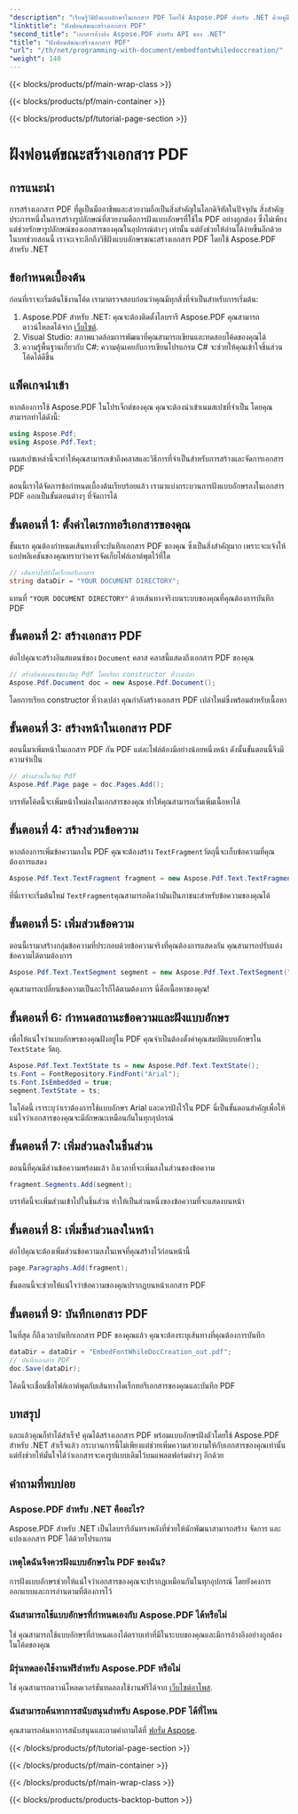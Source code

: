 ```yaml
---
"description": "เรียนรู้วิธีฝังแบบอักษรในเอกสาร PDF โดยใช้ Aspose.PDF สำหรับ .NET ด้วยคู่มือทีละขั้นตอนนี้ ปรับปรุงรูปลักษณ์ของ PDF ของคุณ"
"linktitle": "ฝังฟอนต์ขณะสร้างเอกสาร PDF"
"second_title": "เอกสารอ้างอิง Aspose.PDF สำหรับ API ของ .NET"
"title": "ฝังฟอนต์ขณะสร้างเอกสาร PDF"
"url": "/th/net/programming-with-document/embedfontwhiledoccreation/"
"weight": 140
---
```


{{< blocks/products/pf/main-wrap-class >}}

{{< blocks/products/pf/main-container >}}

{{< blocks/products/pf/tutorial-page-section >}}

# ฝังฟอนต์ขณะสร้างเอกสาร PDF

## การแนะนำ

การสร้างเอกสาร PDF ที่ดูเป็นมืออาชีพและสวยงามถือเป็นสิ่งสำคัญในโลกดิจิทัลในปัจจุบัน สิ่งสำคัญประการหนึ่งในการสร้างรูปลักษณ์ที่สวยงามคือการฝังแบบอักษรที่ใช้ใน PDF อย่างถูกต้อง ซึ่งไม่เพียงแต่ช่วยรักษารูปลักษณ์ของเอกสารของคุณในอุปกรณ์ต่างๆ เท่านั้น แต่ยังช่วยให้อ่านได้ง่ายขึ้นอีกด้วย ในบทช่วยสอนนี้ เราจะเจาะลึกถึงวิธีฝังแบบอักษรขณะสร้างเอกสาร PDF โดยใช้ Aspose.PDF สำหรับ .NET 

## ข้อกำหนดเบื้องต้น

ก่อนที่เราจะเริ่มต้นใช้งานโค้ด เรามาตรวจสอบก่อนว่าคุณมีทุกสิ่งที่จำเป็นสำหรับการเริ่มต้น:

1. Aspose.PDF สำหรับ .NET: คุณจะต้องติดตั้งไลบรารี Aspose.PDF คุณสามารถดาวน์โหลดได้จาก [เว็บไซต์](https://releases-aspose.com/pdf/net/).
2. Visual Studio: สภาพแวดล้อมการพัฒนาที่คุณสามารถเขียนและทดสอบโค้ดของคุณได้
3. ความรู้พื้นฐานเกี่ยวกับ C#: ความคุ้นเคยกับการเขียนโปรแกรม C# จะช่วยให้คุณเข้าใจชิ้นส่วนโค้ดได้ดีขึ้น

## แพ็คเกจนำเข้า

หากต้องการใช้ Aspose.PDF ในโปรเจ็กต์ของคุณ คุณจะต้องนำเข้าเนมสเปซที่จำเป็น โดยคุณสามารถทำได้ดังนี้:

```csharp
using Aspose.Pdf;
using Aspose.Pdf.Text;
```

เนมสเปซเหล่านี้จะทำให้คุณสามารถเข้าถึงคลาสและวิธีการที่จำเป็นสำหรับการสร้างและจัดการเอกสาร PDF

ตอนนี้เราได้จัดการข้อกำหนดเบื้องต้นเรียบร้อยแล้ว เรามาแบ่งกระบวนการฝังแบบอักษรลงในเอกสาร PDF ออกเป็นขั้นตอนต่างๆ ที่จัดการได้

## ขั้นตอนที่ 1: ตั้งค่าไดเรกทอรีเอกสารของคุณ

ขั้นแรก คุณต้องกำหนดเส้นทางที่จะบันทึกเอกสาร PDF ของคุณ ซึ่งเป็นสิ่งสำคัญมาก เพราะจะแจ้งให้แอปพลิเคชันของคุณทราบว่าควรจัดเก็บไฟล์เอาต์พุตไว้ที่ใด

```csharp
// เส้นทางไปยังไดเร็กทอรีเอกสาร
string dataDir = "YOUR DOCUMENT DIRECTORY";
```

แทนที่ `"YOUR DOCUMENT DIRECTORY"` ด้วยเส้นทางจริงบนระบบของคุณที่คุณต้องการบันทึก PDF

## ขั้นตอนที่ 2: สร้างเอกสาร PDF

ต่อไปคุณจะสร้างอินสแตนซ์ของ `Document` คลาส คลาสนี้แสดงถึงเอกสาร PDF ของคุณ

```csharp
// สร้างอินสแตนซ์ของวัตถุ Pdf โดยเรียก constructor ที่ว่างเปล่า
Aspose.Pdf.Document doc = new Aspose.Pdf.Document();
```

โดยการเรียก constructor ที่ว่างเปล่า คุณกำลังสร้างเอกสาร PDF เปล่าใหม่ซึ่งพร้อมสำหรับเนื้อหา

## ขั้นตอนที่ 3: สร้างหน้าในเอกสาร PDF

ตอนนี้มาเพิ่มหน้าในเอกสาร PDF กัน PDF แต่ละไฟล์ต้องมีอย่างน้อยหนึ่งหน้า ดังนั้นขั้นตอนนี้จึงมีความจำเป็น

```csharp
// สร้างส่วนในวัตถุ Pdf
Aspose.Pdf.Page page = doc.Pages.Add();
```

บรรทัดโค้ดนี้จะเพิ่มหน้าใหม่ลงในเอกสารของคุณ ทำให้คุณสามารถเริ่มเพิ่มเนื้อหาได้

## ขั้นตอนที่ 4: สร้างส่วนข้อความ

หากต้องการเพิ่มข้อความลงใน PDF คุณจะต้องสร้าง `TextFragment`วัตถุนี้จะเก็บข้อความที่คุณต้องการแสดง

```csharp
Aspose.Pdf.Text.TextFragment fragment = new Aspose.Pdf.Text.TextFragment("");
```

ที่นี่เราจะเริ่มต้นใหม่ `TextFragment`คุณสามารถคิดว่ามันเป็นภาชนะสำหรับข้อความของคุณได้

## ขั้นตอนที่ 5: เพิ่มส่วนข้อความ

ตอนนี้เรามาสร้างกลุ่มข้อความที่ประกอบด้วยข้อความจริงที่คุณต้องการแสดงกัน คุณสามารถปรับแต่งข้อความได้ตามต้องการ

```csharp
Aspose.Pdf.Text.TextSegment segment = new Aspose.Pdf.Text.TextSegment("This is a sample text using Custom font.");
```

คุณสามารถเปลี่ยนข้อความเป็นอะไรก็ได้ตามต้องการ นี่คือเนื้อหาของคุณ!

## ขั้นตอนที่ 6: กำหนดสถานะข้อความและฝังแบบอักษร

เพื่อให้แน่ใจว่าแบบอักษรของคุณฝังอยู่ใน PDF คุณจำเป็นต้องตั้งค่าคุณสมบัติแบบอักษรใน `TextState` วัตถุ.

```csharp
Aspose.Pdf.Text.TextState ts = new Aspose.Pdf.Text.TextState();
ts.Font = FontRepository.FindFont("Arial");
ts.Font.IsEmbedded = true;
segment.TextState = ts;
```

ในโค้ดนี้ เราระบุว่าเราต้องการใช้แบบอักษร Arial และควรฝังไว้ใน PDF นี่เป็นขั้นตอนสำคัญเพื่อให้แน่ใจว่าเอกสารของคุณจะมีลักษณะเหมือนกันในทุกอุปกรณ์

## ขั้นตอนที่ 7: เพิ่มส่วนลงในชิ้นส่วน

ตอนนี้ที่คุณมีส่วนข้อความพร้อมแล้ว ถึงเวลาที่จะเพิ่มลงในส่วนของข้อความ

```csharp
fragment.Segments.Add(segment);
```

บรรทัดนี้จะเพิ่มส่วนเข้าไปในชิ้นส่วน ทำให้เป็นส่วนหนึ่งของข้อความที่จะแสดงบนหน้า

## ขั้นตอนที่ 8: เพิ่มชิ้นส่วนลงในหน้า

ต่อไปคุณจะต้องเพิ่มส่วนข้อความลงในเพจที่คุณสร้างไว้ก่อนหน้านี้

```csharp
page.Paragraphs.Add(fragment);
```

ขั้นตอนนี้จะช่วยให้แน่ใจว่าข้อความของคุณปรากฏบนหน้าเอกสาร PDF

## ขั้นตอนที่ 9: บันทึกเอกสาร PDF

ในที่สุด ก็ถึงเวลาบันทึกเอกสาร PDF ของคุณแล้ว คุณจะต้องระบุเส้นทางที่คุณต้องการบันทึก

```csharp
dataDir = dataDir + "EmbedFontWhileDocCreation_out.pdf";
// บันทึกเอกสาร PDF
doc.Save(dataDir);
```

โค้ดนี้จะเชื่อมชื่อไฟล์เอาต์พุตกับเส้นทางไดเร็กทอรีเอกสารของคุณและบันทึก PDF 

## บทสรุป

และแล้วคุณก็ทำได้สำเร็จ! คุณได้สร้างเอกสาร PDF พร้อมแบบอักษรฝังตัวโดยใช้ Aspose.PDF สำหรับ .NET สำเร็จแล้ว กระบวนการนี้ไม่เพียงแต่ช่วยเพิ่มความสวยงามให้กับเอกสารของคุณเท่านั้น แต่ยังช่วยให้มั่นใจได้ว่าเอกสารจะคงรูปแบบเดิมไว้บนแพลตฟอร์มต่างๆ อีกด้วย 

## คำถามที่พบบ่อย

### Aspose.PDF สำหรับ .NET คืออะไร?
Aspose.PDF สำหรับ .NET เป็นไลบรารีอันทรงพลังที่ช่วยให้นักพัฒนาสามารถสร้าง จัดการ และแปลงเอกสาร PDF ได้ด้วยโปรแกรม

### เหตุใดฉันจึงควรฝังแบบอักษรใน PDF ของฉัน?
การฝังแบบอักษรช่วยให้แน่ใจว่าเอกสารของคุณจะปรากฏเหมือนกันในทุกอุปกรณ์ โดยยังคงการออกแบบและการอ่านตามที่ต้องการไว้

### ฉันสามารถใช้แบบอักษรที่กำหนดเองกับ Aspose.PDF ได้หรือไม่
ใช่ คุณสามารถใช้แบบอักษรที่กำหนดเองได้ตราบเท่าที่มีในระบบของคุณและมีการอ้างอิงอย่างถูกต้องในโค้ดของคุณ

### มีรุ่นทดลองใช้งานฟรีสำหรับ Aspose.PDF หรือไม่
ใช่ คุณสามารถดาวน์โหลดเวอร์ชันทดลองใช้งานฟรีได้จาก [เว็บไซต์อาโพส](https://releases-aspose.com/).

### ฉันสามารถค้นหาการสนับสนุนสำหรับ Aspose.PDF ได้ที่ไหน
คุณสามารถค้นหาการสนับสนุนและถามคำถามได้ที่ [ฟอรั่ม Aspose](https://forum-aspose.com/c/pdf/10).

{{< /blocks/products/pf/tutorial-page-section >}}

{{< /blocks/products/pf/main-container >}}

{{< /blocks/products/pf/main-wrap-class >}}

{{< blocks/products/products-backtop-button >}}